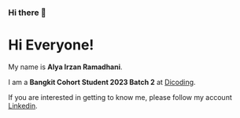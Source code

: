 ### Hi there 👋

<!--
**alyairzanr/alyairzanr** is a ✨ _special_ ✨ repository because its `README.md` (this file) appears on your GitHub profile.

Here are some ideas to get you started:

- 🔭 I’m currently working on ...
- 🌱 I’m currently learning ...
- 👯 I’m looking to collaborate on ...
- 🤔 I’m looking for help with ...
- 💬 Ask me about ...
- 📫 How to reach me: ...
- 😄 Pronouns: ...
- ⚡ Fun fact: ...
-->


# Hi Everyone! 

My name is **Alya Irzan Ramadhani**.

I am a **Bangkit Cohort Student 2023 Batch 2** at [Dicoding](https://www.dicoding.com/).

If you are interested in getting to know me, please follow my account [Linkedin](https://www.linkedin.com/in/alya-irzan-ramadhani/).
